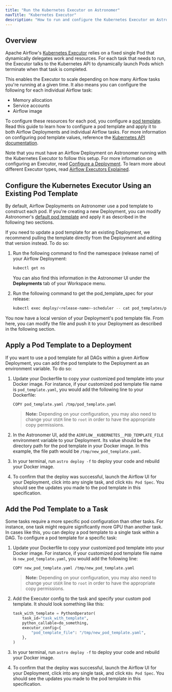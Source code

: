 ```yaml
---
title: "Run the Kubernetes Executor on Astronomer"
navTitle: "Kubernetes Executor"
description: "How to run and configure the Kubernetes Executor on Astronomer."
---
```


## Overview

Apache Airflow's [Kubernetes Executor](https://airflow.apache.org/docs/apache-airflow/stable/executor/kubernetes.html) relies on a fixed single Pod that dynamically delegates work and resources. For each task that needs to run, the Executor talks to the Kubernetes API to dynamically launch Pods which terminate when that task is completed.

This enables the Executor to scale depending on how many Airflow tasks you're running at a given time. It also means you can configure the following for each individual Airflow task:

- Memory allocation
- Service accounts
- Airflow image

To configure these resources for each pod, you configure a [pod template](https://github.com/astronomer/airflow-chart/blob/master/files/pod-template-file.yaml). Read this guide to learn how to configure a pod template and apply it to both Airflow Deployments and individual Airflow tasks. For more information on configuring pod template values, reference the [Kubernetes API documentation](https://v1-16.docs.kubernetes.io/docs/reference/generated/kubernetes-api/v1.14/#podspec-v1-core).

Note that you must have an Airflow Deployment on Astronomer running with the Kubernetes Executor to follow this setup. For more information on configuring an Executor, read [Configure a Deployment](/docs/enterprise/v0.25/deploy/configure-deployment). To learn more about different Executor types, read [Airflow Executors Explained](https://www.astronomer.io/guides/airflow-executors-explained).

## Configure the Kubernetes Executor Using an Existing Pod Template

By default, Airflow Deployments on Astronomer use a pod template to construct each pod. If you're creating a new Deployment, you can modify Astronomer's [default pod template](https://github.com/astronomer/airflow-chart/blob/master/files/pod-template-file.yaml) and apply it as described in the following two sections.

If you need to update a pod template for an existing Deployment, we recommend pulling the template directly from the Deployment and editing that version instead. To do so:

1. Run the following command to find the namespace (release name) of your Airflow Deployment:

    ```sh
    kubectl get ns
    ```

    You can also find this information in the Astronomer UI under the **Deployments** tab of your Workspace menu.

2. Run the following command to get the pod_template_spec for your release:

    ```sh
    kubectl exec deploy/<release-name>-scheduler -- cat pod_templates/pod_template_file.yaml > pod_template_file.yaml
    ```

You now have a local version of your Deployment's pod template file. From here, you can modify the file and push it to your Deployment as described in the following section.

## Apply a Pod Template to a Deployment

If you want to use a pod template for all DAGs within a given Airflow Deployment, you can add the pod template to the Deployment as an environment variable. To do so:

1. Update your Dockerfile to copy your customized pod template into your Docker image. For instance, if your customized pod template file name is `pod_template.yaml`, you would add the following line to your Dockerfile:

    ```
    COPY pod_template.yaml /tmp/pod_template.yaml
    ```

    > **Note:** Depending on your configuration, you may also need to change your `USER` line to `root` in order to have the appropriate copy permissions.

2. In the Astronomer UI, add the `AIRFLOW__KUBERNETES__POD_TEMPLATE_FILE` environment variable to your Deployment. Its value should be the directory path for the pod template in your Docker image. In this example, the file path would be `/tmp/new_pod_template.yaml`.

3. In your terminal, run `astro deploy -f` to deploy your code and rebuild your Docker image.

4. To confirm that the deploy was successful, launch the Airflow UI for your Deployment, click into any single task, and click `K8s Pod Spec`. You should see the updates you made to the pod template in this specification.

## Add the Pod Template to a Task

Some tasks require a more specific pod configuration than other tasks. For instance, one task might require significantly more GPU than another task. In cases like this, you can deploy a pod template to a single task within a DAG. To configure a pod template for a specific task:

1. Update your Dockerfile to copy your customized pod template into your Docker image. For instance, if your customized pod template file name is `new_pod_template.yaml`, you would add the following line:

    ```
    COPY new_pod_template.yaml /tmp/new_pod_template.yaml
    ```

    > **Note:** Depending on your configuration, you may also need to change your `USER` line to `root` in order to have the appropriate copy permissions.

2. Add the Executor config to the task and specify your custom pod template. It should look something like this:

    ```py
    task_with_template = PythonOperator(
        task_id="task_with_template",
        python_callable=do_something,
        executor_config={
            "pod_template_file": "/tmp/new_pod_template.yaml",
        },
    )
    ```

3. In your terminal, run `astro deploy -f` to deploy your code and rebuild your Docker image.

4. To confirm that the deploy was successful, launch the Airflow UI for your Deployment, click into any single task, and click `K8s Pod Spec`. You should see the updates you made to the pod template in this specification.
